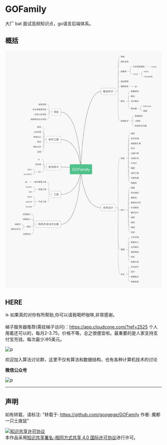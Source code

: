 # GOFamily
大厂 bat 面试高频知识点，go语言后端体系。
## 概括
![p1](./title.png)
<br/>

## HERE

☕️ 如果真的对你有所帮助,你可以请我喝杯咖啡,非常感谢。

梯子服务器推荐(需挂梯子访问)：https://app.cloudcone.com/?ref=2525 个人用着还可以的，每月2-3.75，价格不等。总之很便宜啦。最重要的是人家支持支付宝充钱。每次最少冲5美元。

![p](https://raw.githubusercontent.com/basicExploration/Demos/master/donate.png)

欢迎加入算法讨论群，这里不仅有算法和数据结构，也有各种计算机技术的讨论

**微信公众号**

![p](https://raw.githubusercontent.com/googege/GOFamily/master/joinUsW.jpg)
***

## 声明
如有转载，请标注: "转载于: https://github.com/googege/GOFamily  作者: 魔都一只土拨鼠"

<a rel="license" href="http://creativecommons.org/licenses/by-sa/4.0/"><img alt="知识共享许可协议" style="border-width:0" src="https://i.creativecommons.org/l/by-sa/4.0/88x31.png" /></a><br />本作品采用<a rel="license" href="http://creativecommons.org/licenses/by-sa/4.0/">知识共享署名-相同方式共享 4.0 国际许可协议</a>进行许可。
